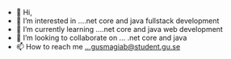 - 👋 Hi, 
- 👀 I’m interested in ....net core and java fullstack development 
- 🌱 I’m currently learning ....net core and java web development
- 💞️ I’m looking to collaborate on ... .net core and java 
- 📫 How to reach me ...gusmagiab@student.gu.se

<!---
kembAB/kembAB is a ✨ special ✨ repository because its `README.md` (this file) appears on your GitHub profile.
You can click the Preview link to take a look at your changes.
--->
